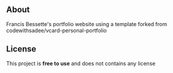 ## About

Francis Bessette's portfolio website using a template forked from codewithsadee/vcard-personal-portfolio

## License

This project is **free to use** and does not contains any license
